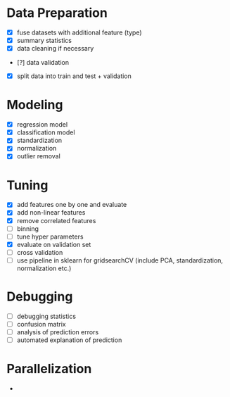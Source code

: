 # Data Preparation
- [X] fuse datasets with additional feature (type)
- [X] summary statistics
- [X] data cleaning if necessary
- [?] data validation
- [X] split data into train and test + validation

# Modeling
- [X] regression model
- [X] classification model
- [X] standardization
- [X] normalization
- [X] outlier removal

# Tuning
- [X] add features one by one and evaluate
- [X] add non-linear features
- [X] remove correlated features
- [ ] binning
- [ ] tune hyper parameters
- [X] evaluate on validation set
- [ ] cross validation
- [ ] use pipeline in sklearn for gridsearchCV (include PCA, standardization, normalization etc.)

# Debugging
- [ ] debugging statistics
- [ ] confusion matrix
- [ ] analysis of prediction errors
- [ ] automated explanation of prediction 

# Parallelization
-